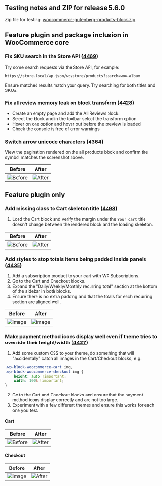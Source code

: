 ## Testing notes and ZIP for release 5.6.0

Zip file for testing: [woocommerce-gutenberg-products-block.zip](https://github.com/woocommerce/woocommerce-gutenberg-products-block/files/6916635/woocommerce-gutenberg-products-block.zip)

## Feature plugin and package inclusion in WooCommerce core

### Fix SKU search in the Store API ([4469](https://github.com/woocommerce/woocommerce-gutenberg-products-block/pull/4469))

Try some search requests via the Store API, for example:

`https://store.local/wp-json/wc/store/products?search=woo-album`

Ensure matched results match your query. Try searching for both titles and SKUs.

### Fix all review memory leak on block transform ([4428](https://github.com/woocommerce/woocommerce-gutenberg-products-block/pull/4428))

- Create an empty page and add the All Reviews block.
- Select the block and in the toolbar select the transform option
- Hover on one option and hover out before the preview is loaded
- Check the console is free of error warnings

### Switch arrow unicode characters ([4364](https://github.com/woocommerce/woocommerce-gutenberg-products-block/pull/4364))

View the pagination rendered on the all products block and confirm the symbol matches the screenshot above.

| Before | After |
| --- | --- |
| ![Before](https://user-images.githubusercontent.com/90977/122258064-8bd97f00-cec8-11eb-8e0a-a82e62a4804a.png) | ![After](https://user-images.githubusercontent.com/90977/122258089-9136c980-cec8-11eb-90a0-543ca30dc482.png) |

## Feature plugin only

### Add missing class to Cart skeleton title ([4498](https://github.com/woocommerce/woocommerce-gutenberg-products-block/pull/4498))

1. Load the Cart block and verify the margin under the `Your cart` title doesn't change between the rendered block and the loading skeleton.

| Before | After |
| --- | --- |
| ![Before](https://user-images.githubusercontent.com/3616980/126756563-6771d730-1379-4eef-99b5-0d4823ba969f.gif) | ![After](https://user-images.githubusercontent.com/3616980/126756468-3b2f898d-c60f-46a8-bfbb-8c716f6c11a5.gif) |

### Add styles to stop totals items being padded inside panels ([4435](https://github.com/woocommerce/woocommerce-gutenberg-products-block/pull/4435))

1. Add a subscription product to your cart with WC Subscriptions.
2. Go to the Cart and Checkout blocks.
3. Expand the "Daily/Weekly/Monthly recurring total" section at the bottom of the sidebar in both blocks.
4. Ensure there is no extra padding and that the totals for each recurring section are aligned well.

| Before | After |
|---|---|
| ![image](https://user-images.githubusercontent.com/5656702/124741599-c8225d00-df13-11eb-8650-2fd3cdabac5f.png) | ![image](https://user-images.githubusercontent.com/5656702/124741331-7d084a00-df13-11eb-9ccf-34a7dd398d1d.png) |

### Make payment method icons display well even if theme tries to override their height/width ([4427](https://github.com/woocommerce/woocommerce-gutenberg-products-block/pull/4427))


1. Add some custom CSS to your theme, do something that will "accidentally" catch all images in the Cart/Checkout blocks, e.g:
```css
.wp-block-woocommerce-cart img,
.wp-block-woocommerce-checkout img {
	height: auto !important;
	width: 100% !important;
}
```
2. Go to the Cart and Checkout blocks and ensure that the payment method icons display correctly and are not too large.
3. Experiment with a few different themes and ensure this works for each one you test.

#### Cart
| Before | After |
|---|---|
| ![Before](https://user-images.githubusercontent.com/5656702/124503622-dbbbaf80-ddbd-11eb-9465-3647810ce35d.png) | ![After](https://user-images.githubusercontent.com/5656702/124503569-c3e42b80-ddbd-11eb-9dd3-c9cd83ee771d.png) |

#### Checkout
| Before | After |
|---|---|
| ![image](https://user-images.githubusercontent.com/5656702/124503666-ed04bc00-ddbd-11eb-9da1-f9bf9fe3c274.png) | ![After](https://user-images.githubusercontent.com/5656702/124503503-9eefb880-ddbd-11eb-9bd9-e3d0e7145169.png) |